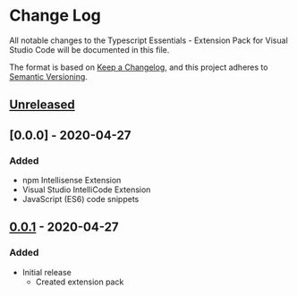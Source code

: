 # Change Log

All notable changes to the Typescript Essentials - Extension Pack for Visual Studio Code will be documented in this file.

The format is based on [Keep a Changelog](https://keepachangelog.com/en/1.0.0/),
and this project adheres to [Semantic Versioning](https://semver.org/spec/v2.0.0.html).

## [Unreleased]

## [0.0.0] - 2020-04-27
### Added
* npm Intellisense Extension
* Visual Studio IntelliCode Extension
* JavaScript (ES6) code snippets

## [0.0.1] - 2020-04-27
### Added
* Initial release
  * Created extension pack

[Unreleased]: https://github.com/Gydunhn/Typescript-Essentials/tree/develop
[0.0.1]: https://github.com/Gydunhn/Typescript-Essentials/releases/tag/0.0.1